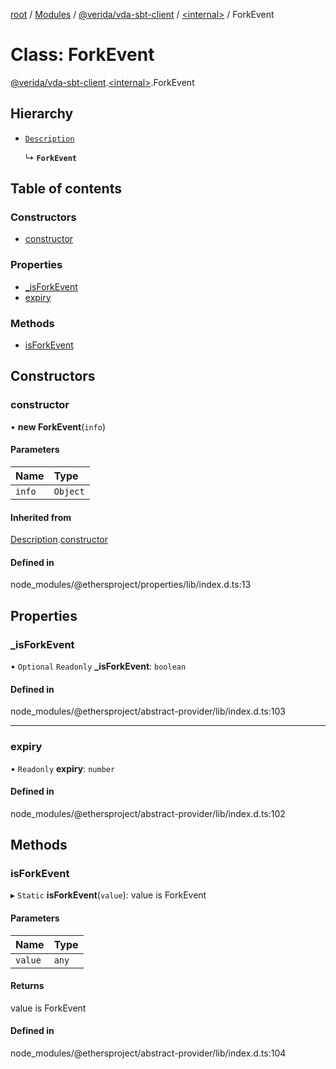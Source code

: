 [root](../README.md) / [Modules](../modules.md) / [@verida/vda-sbt-client](../modules/verida_vda_sbt_client.md) / [<internal\>](../modules/verida_vda_sbt_client._internal_.md) / ForkEvent

# Class: ForkEvent

[@verida/vda-sbt-client](../modules/verida_vda_sbt_client.md).[<internal\>](../modules/verida_vda_sbt_client._internal_.md).ForkEvent

## Hierarchy

- [`Description`](verida_vda_sbt_client._internal_.Description.md)

  ↳ **`ForkEvent`**

## Table of contents

### Constructors

- [constructor](verida_vda_sbt_client._internal_.ForkEvent.md#constructor)

### Properties

- [\_isForkEvent](verida_vda_sbt_client._internal_.ForkEvent.md#_isforkevent)
- [expiry](verida_vda_sbt_client._internal_.ForkEvent.md#expiry)

### Methods

- [isForkEvent](verida_vda_sbt_client._internal_.ForkEvent.md#isforkevent)

## Constructors

### constructor

• **new ForkEvent**(`info`)

#### Parameters

| Name | Type |
| :------ | :------ |
| `info` | `Object` |

#### Inherited from

[Description](verida_vda_sbt_client._internal_.Description.md).[constructor](verida_vda_sbt_client._internal_.Description.md#constructor)

#### Defined in

node_modules/@ethersproject/properties/lib/index.d.ts:13

## Properties

### \_isForkEvent

• `Optional` `Readonly` **\_isForkEvent**: `boolean`

#### Defined in

node_modules/@ethersproject/abstract-provider/lib/index.d.ts:103

___

### expiry

• `Readonly` **expiry**: `number`

#### Defined in

node_modules/@ethersproject/abstract-provider/lib/index.d.ts:102

## Methods

### isForkEvent

▸ `Static` **isForkEvent**(`value`): value is ForkEvent

#### Parameters

| Name | Type |
| :------ | :------ |
| `value` | `any` |

#### Returns

value is ForkEvent

#### Defined in

node_modules/@ethersproject/abstract-provider/lib/index.d.ts:104
